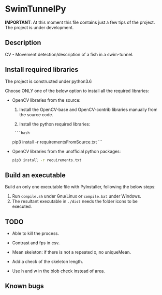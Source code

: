 # SwimTunnelPy

**IMPORTANT**: At this moment this file contains just a few tips of the project. The project is under development.

## Description

CV - Movement detection/description of a fish in a swim-tunnel. 

## Install required libraries

The project is constructed under python3.6

Choose ONLY one of the below option to install all the required libraries:

* OpenCV libraries from the source:
     1. Install the OpenCV-base and OpenCV-contrib libraries manually from the source code. 

     2. Install the python required libraries:

       ```bash
     pip3 install -r requirementsFromSource.txt
       ```
* OpenCV libraries from the unofficial python packages:
    ```bash
    pip3 install -r requirements.txt
    ```
## Build an executable

Build an only one executable file with PyInstaller, following the below steps:

1.  Run `compile.sh` under Gnu/Linux or `compile.bat` under Windows.
2.  The resultant executable in `./dist` needs the folder icons to be executed.

## TODO

- Able to kill the process.
- Contrast and fps in csv.

- Mean skeleton: if there is not a repeated x, no uniqueMean.
- Add a check of the skeleton length.
- Use h and w in the blob check instead of area.

## Known bugs
